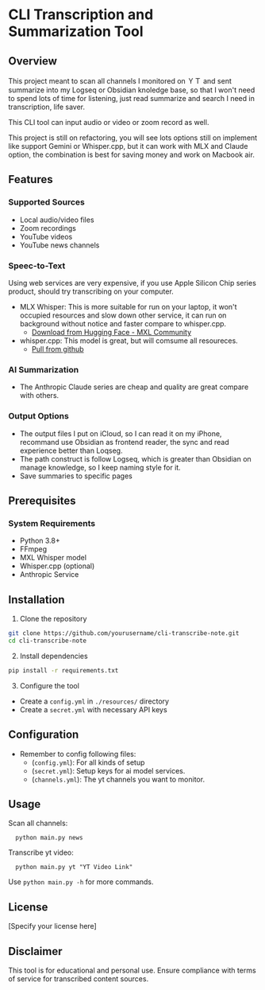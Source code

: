 # CLI Transcription and Summarization Tool


## Overview

This project meant to scan all channels I monitored on ＹＴ and sent summarize into my Logseq or Obsidian knoledge base, so that I won't need to spend lots of time for listening, just read summarize and search I need in transcription, life saver.

This CLI tool can input audio or video or zoom record as well.

This project is still on refactoring, you will see lots options still on implement like support Gemini or Whisper.cpp, but it can work with MLX and Claude option, the combination is best for saving money and work on Macbook air.


## Features

### Supported Sources
- Local audio/video files
- Zoom recordings
- YouTube videos
- YouTube news channels

### Speec-to-Text

Using web services are very expensive, if you use Apple Silicon Chip series product, should try transcribing on your computer.
- MLX Whisper: This is more suitable for run on your laptop, it won't occupied resources and slow down other service, it can run on background without notice and faster compare to whisper.cpp.
  - [Download from Hugging Face - MXL Community](https://huggingface.co/collections/mlx-community/whisper-663256f9964fbb1177db93dc)
- whisper.cpp: This model is great, but will comsume all resoureces.
  - [Pull from github](https://github.com/ggerganov/whisper.cpp)

### AI Summarization
- The Anthropic Claude series are cheap and quality are great compare with others. 


### Output Options
- The output files I put on iCloud, so I can read it on my iPhone, recommand use Obsidian as frontend reader, the sync and read experience better than Loqseg.
- The path construct is follow Logseq, which is greater than Obsidian on manage knowledge, so I keep naming style for it.
- Save summaries to specific pages


## Prerequisites

### System Requirements
- Python 3.8+
- FFmpeg
- MXL Whisper model
- Whisper.cpp (optional)
- Anthropic Service


## Installation

1. Clone the repository
```bash
git clone https://github.com/yourusername/cli-transcribe-note.git
cd cli-transcribe-note
```

2. Install dependencies
```bash
pip install -r requirements.txt
```

3. Configure the tool
- Create a `config.yml` in `./resources/` directory
- Create a `secret.yml` with necessary API keys

## Configuration

- Remember to config following files:
  - (`config.yml`): For all kinds of setup
  - (`secret.yml`): Setup keys for ai model services.
  - (`channels.yml`): The yt channels you want to monitor.


## Usage

Scan all channels:
```
  python main.py news
```

Transcribe yt video:
```
  python main.py yt "YT Video Link"
```

Use `python main.py -h` for more commands.


## License

[Specify your license here]

## Disclaimer

This tool is for educational and personal use. Ensure compliance with terms of service for transcribed content sources.
